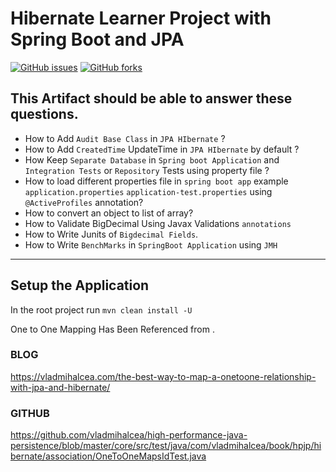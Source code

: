 # Hibernate Learner Project with Spring Boot and JPA

[![GitHub issues](https://img.shields.io/github/issues/Akash-Mittal/commons.svg)](https://github.com/Akash-Mittal/hibernate-samples/issues)
[![GitHub forks](https://img.shields.io/github/forks/Akash-Mittal/commons.svg)](https://github.com/Akash-Mittal/hibernate-samples/network)


## This Artifact should be able to answer these questions.

* How to Add `Audit Base Class` in `JPA HIbernate` ?
* How to Add `CreatedTime` UpdateTime in `JPA HIbernate` by default ?
* How Keep `Separate Database` in `Spring boot Application` and `Integration Tests` or `Repository` Tests using property file ?
* How to load different properties file in `spring boot app` example `application.properties` `application-test.properties` using `@ActiveProfiles` annotation?
* How to convert an object to list of array?
* How to Validate BigDecimal Using Javax Validations `annotations`
* How to Write Junits of `Bigdecimal Fields`.
* How to Write `BenchMarks` in `SpringBoot Application` using `JMH`

--- 

## Setup the Application

In the root project run `mvn clean install -U`


One to One Mapping Has Been Referenced from .
### BLOG
https://vladmihalcea.com/the-best-way-to-map-a-onetoone-relationship-with-jpa-and-hibernate/
### GITHUB
https://github.com/vladmihalcea/high-performance-java-persistence/blob/master/core/src/test/java/com/vladmihalcea/book/hpjp/hibernate/association/OneToOneMapsIdTest.java
